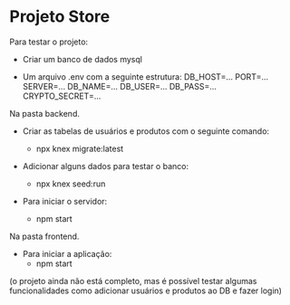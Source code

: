 # Projeto Store

Para testar o projeto:

 - Criar um banco de dados mysql

 - Um arquivo .env com a seguinte estrutura:
  DB_HOST=...
  PORT=...
  SERVER=...
  DB_NAME=...
  DB_USER=...
  DB_PASS=...
  CRYPTO_SECRET=...

Na pasta backend.
 - Criar as tabelas de usuários e produtos com o seguinte comando:
   - npx knex migrate:latest

 - Adicionar alguns dados para testar o banco:
   - npx knex seed:run

 - Para iniciar o servidor:
   - npm start

Na pasta frontend.
 - Para iniciar a aplicação:
   - npm start

(o projeto ainda não está completo, mas é possível testar algumas funcionalidades
como adicionar usuários e produtos ao DB e fazer login)
